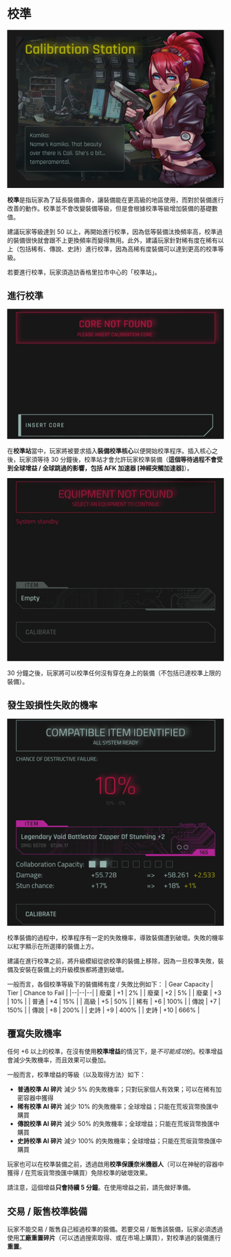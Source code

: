 # 校準
![CalibrationStation](/resources/mobile-tutorial/CalibrationStation.png)

**校準**是指玩家為了延長裝備壽命，讓裝備能在更高級的地區使用，而對於裝備進行改善的動作。校準並不會改變裝備等級，但是會根據校準等級增加裝備的基礎數值。

建議玩家等級達到 50 以上，再開始進行校準，因為低等裝備汰換頻率高，校準過的裝備很快就會跟不上更換頻率而變得無用。此外，建議玩家針對稀有度在稀有以上（包括稀有、傳說、史詩）進行校準，因為高稀有度裝備可以達到更高的校準等級。

若要進行校準，玩家須造訪香格里拉市中心的「校準站」。

## 進行校準
![CalibrationStation2](/resources/mobile-tutorial/CalibrationStation2.png)

在**校準站**當中，玩家將被要求插入**裝備校準核心**以便開始校準程序。插入核心之後，玩家須等待 30 分鐘後，校準站才會允許玩家校準裝備（**這個等待過程不會受到全球增益 / 全球跳過的影響，包括 AFK 加速器 [神經突觸加速器]**）。

![CalibrationStation3](/resources/mobile-tutorial/CalibrationStation3.png)

30 分鐘之後，玩家將可以校準任何沒有穿在身上的裝備（不包括已達校準上限的裝備）。

## 發生毀損性失敗的機率

![CalibrationStation4](/resources/mobile-tutorial/CalibrationStation4.png)

校準裝備的過程中，校準程序有一定的失敗機率，導致裝備遭到破壞。失敗的機率以紅字顯示在所選擇的裝備上方。

建議在進行校準之前，將升級模組從欲校準的裝備上移除，因為一旦校準失敗，裝備及安裝在裝備上的升級模族都將遭到破壞。

一般而言，各個校準等級下的裝備稀有度 / 失敗比例如下：
| Gear Capacity | Tier | Chance to Fail |
|--|--|--|
| 廢棄 | +1 | 2% |
| 廢棄 | +2 | 5% |
| 廢棄 | +3 | 10% |
| 普通 | +4 | 15% |
| 高級 | +5 | 50% |
| 稀有 | +6 | 100% |
| 傳說 | +7 | 150% |
| 傳說 | +8 | 200% |
| 史詩 | +9 | 400% |
| 史詩 | +10 | 666% |

## 覆寫失敗機率
任何 +6 以上的校準，在沒有使用**校準增益**的情況下，是*不可能成功*的。校準增益會減少失敗機率，而且效果可以疊加。

一般而言，校準增益的等級（以及取得方法）如下：
- **普通校準 AI 碎片** 減少 5% 的失敗機率；只對玩家個人有效果；可以在稀有加密容器中獲得
- **稀有校準 AI 碎片** 減少 10% 的失敗機率；全球增益；只能在荒坂貨幣換匯中購買
- **傳說校準 AI 碎片** 減少 50% 的失敗機率；全球增益；只能在荒坂貨幣換匯中購買
- **史詩校準 AI 碎片** 減少 100% 的失敗機率；全球增益；只能在荒坂貨幣換匯中購買 

玩家也可以在校準裝備之前，透過啟用**校準保護奈米機器人**（可以在神秘的容器中獲得 / 在荒坂貨幣換匯中購買）免除校準的破壞效果。

請注意，這個增益**只會持續 5 分鐘**。在使用增益之前，請先做好準備。

##  交易 / 販售校準裝備 
玩家不能交易 / 販售自己經過校準的裝備。若要交易 / 販售該裝備，玩家必須透過使用**工廠重置碎片**（可以透過搜索取得、或在市場上購買），對校準過的裝備進行**重置**。
